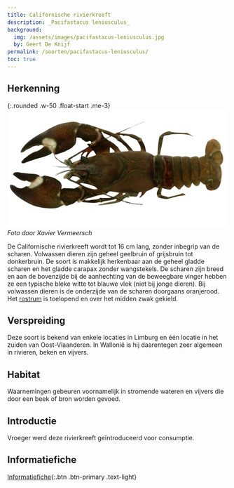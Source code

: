 ```yaml
---
title: Californische rivierkreeft
description: _Pacifastacus leniusculus_
background:
  img: /assets/images/pacifastacus-leniusculus.jpg
  by: Geert De Knijf
permalink: /soorten/pacifastacus-leniusculus/
toc: true
---
```


## Herkenning

{:.rounded .w-50 .float-start .me-3}
[![photo](/assets/images/p_leniusculus_wit.png)](/assets/images/p_leniusculus_wit.png)
_Foto door Xavier Vermeersch_

De Californische rivierkreeft wordt tot 16 cm lang, zonder inbegrip van de scharen. Volwassen dieren zijn geheel geelbruin of grijsbruin tot donkerbruin. De soort is makkelijk herkenbaar aan de geheel gladde scharen en het gladde carapax zonder wangstekels. De scharen zijn breed en aan de bovenzijde bij de aanhechting van de beweegbare vinger hebben ze een typische bleke witte tot blauwe vlek (niet bij jonge dieren). Bij volwassen dieren is de onderzijde van de scharen doorgaans oranjerood. Het [rostrum](/determinatie/) is toelopend en over het midden zwak gekield.

## Verspreiding

Deze soort is bekend van enkele locaties in Limburg en één locatie in het zuiden van Oost-Vlaanderen. In Wallonië is hij daarentegen zeer algemeen in rivieren, beken en vijvers. 

## Habitat

Waarnemingen gebeuren voornamelijk in stromende wateren en vijvers die door een beek of bron worden gevoed.

## Introductie

Vroeger werd deze rivierkreeft geïntroduceerd voor consumptie.

## Informatiefiche

[Informatiefiche](https://www.iasregulation.be/565/download){:.btn .btn-primary .text-light}
